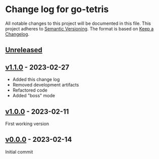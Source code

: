# Change log for go-tetris
All notable changes to this project will be documented in this file.
This project adheres to [Semantic Versioning].
The format is based on [Keep a Changelog].
	
## [Unreleased]

## [v1.1.0] - 2023-02-27
- Added this change log
- Removed development artifacts
- Refactored code
- Added "boss" mode

## [v1.0.0] - 2023-02-11
First working version

## [v0.0.0] - 2023-02-14
Initial commit

[Semantic Versioning]: http://semver.org
[Keep a Changelog]: http://keepachangelog.com
[Unreleased]: https://github.com/philhanna/go-tetris/compare/v1.1.0..HEAD
[v1.1.0]: https://github.com/philhanna/go-tetris/compare/v1.0.0..v1.1.0
[v1.0.0]: https://github.com/philhanna/go-tetris/compare/v0.0.0..v1.0.0
[v0.0.0]: https://github.com/philhanna/go-tetris/compare/6501bb1..v0.0.0
